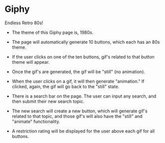 # Giphy
Endless Retro 80s!

- The theme of this Giphy page is, 1980s.

- The page will automatically generate 10 buttons, which each has an 80s theme.

- If the user clicks on one of the ten buttons, gif's related to that button theme will appear. 

- Once the gif's are generated, the gif will be "still" (no animation).

- When the user clicks on a gif, it will then generate "animation." If clicked, again, the gif will go back to the "still" state.

- There is a search bar on the page. The user can input any search, and then submit their new search topic.

- The new search will create a new button, which will generate gif's related to that topic, and those gif's will also have 
   the "still" and "animate" functionality.
   
- A restriction rating will be displayed for the user above each gif for all buttons.
